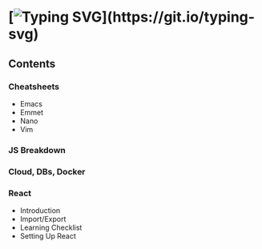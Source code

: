 [![Typing SVG](https://readme-typing-svg.herokuapp.com?font=roboto&size=24&duration=2000&vCenter=true&multiline=true&width=450&height=90&lines=Welcome+to+the+Coding+Notes;and+Cheatsheets+Repository!)](https://git.io/typing-svg)
====================================================================

## Contents

### Cheatsheets

- Emacs
- Emmet
- Nano
- Vim

### JS Breakdown

### Cloud, DBs, Docker

### React

- Introduction
- Import/Export
- Learning Checklist
- Setting Up React

